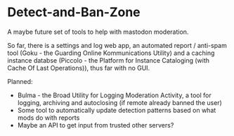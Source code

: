 # Detect-and-Ban-Zone
A maybe future set of tools to help with mastodon moderation.

So far, there is a settings and log web app, an automated report / anti-spam 
tool (Goku - the Guarding Online Kommunications Utility) and a caching instance
databse (Piccolo - the Platform for Instance Cataloging (with Cache Of Last 
Operations)), thus far with no GUI.

Planned:
* Bulma - the Broad Utility for Logging Moderation Activity, a tool for logging, 
  archiving and autoclosing (if remote already banned the user)
* Some tool to automatically update detection patterns based on what mods do with
  reports
* Maybe an API to get input from trusted other servers?
